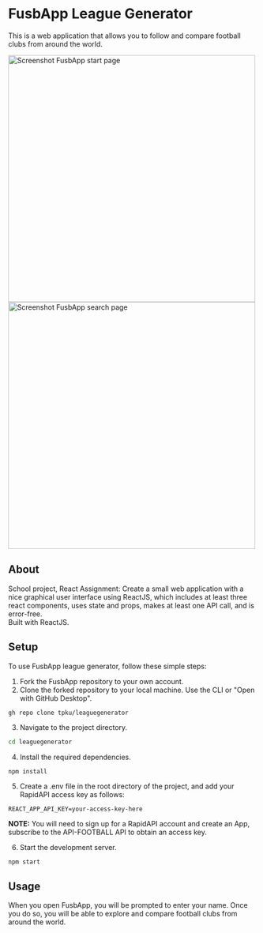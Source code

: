 # FusbApp League Generator

This is a web application that allows you to follow and compare football clubs from around the world.

<img width="500" alt="Screenshot FusbApp start page" src="https://github.com/tpku/leaguegenerator/assets/112587454/0b623adc-77a9-4e39-bc31-8e3528654827">
<img width="500" alt="Screenshot FusbApp search page" src="https://github.com/tpku/leaguegenerator/assets/112587454/f5ffef3f-3386-4060-a675-dbdd34a8d3b3">

## About
School project, React Assignment: Create a small web application with a nice graphical user interface using ReactJS, which includes at least three react components, uses state and props, makes at least one API call, and is error-free.
<br>
Built with ReactJS.

## Setup
To use FusbApp league generator, follow these simple steps:

1. Fork the FusbApp repository to your own account.
2. Clone the forked repository to your local machine. Use the CLI or "Open with GitHub Desktop".
  ```bash
gh repo clone tpku/leaguegenerator
```
3. Navigate to the project directory.
  ```bash
cd leaguegenerator
```
4. Install the required dependencies.
  ```
  npm install
```
5. Create a .env file in the root directory of the project, and add your RapidAPI access key as follows:
  ```
REACT_APP_API_KEY=your-access-key-here
```
__NOTE:__ You will need to sign up for a RapidAPI account and create an App, subscribe to the API-FOOTBALL API to obtain an access key.

6. Start the development server.
```
npm start
```

## Usage
When you open FusbApp, you will be prompted to enter your name. Once you do so, you will be able to explore and compare football clubs from around the world.
